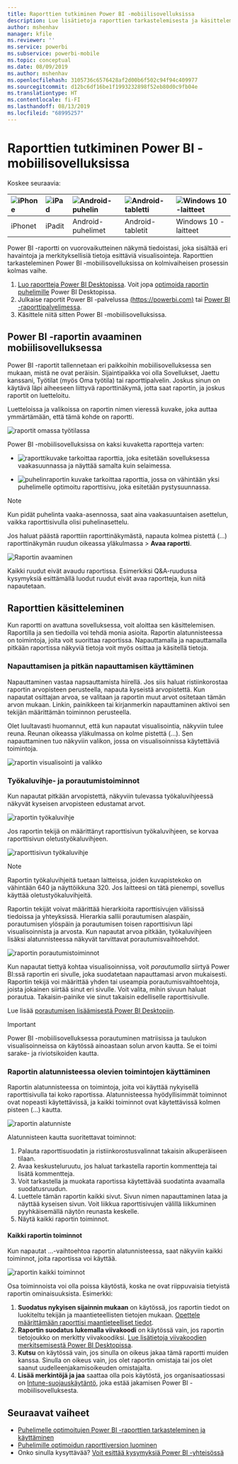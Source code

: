 ```yaml
---
title: Raporttien tutkiminen Power BI -mobiilisovelluksissa
description: Lue lisätietoja raporttien tarkastelemisesta ja käsittelemisestä Power BI -mobiilisovelluksissa puhelimella tai tabletilla. Voit luoda raportteja Power BI -palvelussa tai Power BI Desktopissa ja käsitellä niitä sitten mobiilisovelluksissa.
author: mshenhav
manager: kfile
ms.reviewer: ''
ms.service: powerbi
ms.subservice: powerbi-mobile
ms.topic: conceptual
ms.date: 08/09/2019
ms.author: mshenhav
ms.openlocfilehash: 3105736c6576428af2d00b6f502c94f94c409977
ms.sourcegitcommit: d12bc6df16be1f1993232898f52eb80d0c9fb04e
ms.translationtype: HT
ms.contentlocale: fi-FI
ms.lasthandoff: 08/13/2019
ms.locfileid: "68995257"
---
```

# <a name="explore-reports-in-the-power-bi-mobile-apps"></a>Raporttien tutkiminen Power BI -mobiilisovelluksissa
Koskee seuraavia:

| ![iPhone](././media/mobile-reports-in-the-mobile-apps/ios-logo-40-px.png) | ![iPad](././media/mobile-reports-in-the-mobile-apps/ios-logo-40-px.png) | ![Android-puhelin](././media/mobile-reports-in-the-mobile-apps/android-logo-40-px.png) | ![Android-tabletti](././media/mobile-reports-in-the-mobile-apps/android-logo-40-px.png) | ![Windows 10 -laitteet](./media/mobile-reports-in-the-mobile-apps/win-10-logo-40-px.png) |
|:--- |:--- |:--- |:--- |:--- |
| iPhonet |iPadit |Android-puhelimet |Android-tabletit |Windows 10 -laitteet |

Power BI -raportti on vuorovaikutteinen näkymä tiedoistasi, joka sisältää eri havaintoja ja merkityksellisiä tietoja esittäviä visualisointeja. Raporttien tarkasteleminen Power BI -mobiilisovelluksissa on kolmivaiheisen prosessin kolmas vaihe.

1. [Luo raportteja Power BI Desktopissa](../../desktop-report-view.md). Voit jopa [optimoida raportin puhelimille](mobile-apps-view-phone-report.md) Power BI Desktopissa. 
2. Julkaise raportit Power BI -palvelussa [(https://powerbi.com)](https://powerbi.com) tai [Power BI -raporttipalvelimessa](../../report-server/get-started.md).  
3. Käsittele niitä sitten Power BI -mobiilisovelluksissa.

## <a name="open-a-power-bi-report-in-the-mobile-app"></a>Power BI -raportin avaaminen mobiilisovelluksessa
Power BI -raportit tallennetaan eri paikkoihin mobiilisovelluksessa sen mukaan, mistä ne ovat peräisin. Sijaintipaikka voi olla Sovellukset, Jaettu kanssani, Työtilat (myös Oma työtila) tai raporttipalvelin. Joskus sinun on käytävä läpi aiheeseen liittyvä raporttinäkymä, jotta saat raportin, ja joskus raportit on luetteloitu.

Luetteloissa ja valikoissa on raportin nimen vieressä kuvake, joka auttaa ymmärtämään, että tämä kohde on raportti. 

![raportit omassa työtilassa](./media/mobile-reports-in-the-mobile-apps/reports-my-workspace.png) 

Power BI -mobiilisovelluksissa on kaksi kuvaketta raportteja varten:

* ![raporttikuvake](./media/mobile-reports-in-the-mobile-apps/report-default-icon.png) tarkoittaa raporttia, joka esitetään sovelluksessa vaakasuunnassa ja näyttää samalta kuin selaimessa.

* ![puhelinraportin kuvake](./media/mobile-reports-in-the-mobile-apps/report-phone-icon.png) tarkoittaa raporttia, jossa on vähintään yksi puhelimelle optimoitu raporttisivu, joka esitetään pystysuunnassa. 

> [!NOTE]
> Kun pidät puhelinta vaaka-asennossa, saat aina vaakasuuntaisen asettelun, vaikka raporttisivulla olisi puhelinasettelu. 

Jos haluat päästä raporttiin raporttinäkymästä, napauta kolmea pistettä (...) raporttinäkymän ruudun oikeassa yläkulmassa > **Avaa raportti**.
  
  ![Raportin avaaminen](./media/mobile-reports-in-the-mobile-apps/power-bi-android-open-report-tile.png)
  
  Kaikki ruudut eivät avaudu raportissa. Esimerkiksi Q&A-ruudussa kysymyksiä esittämällä luodut ruudut eivät avaa raportteja, kun niitä napautetaan. 
  
## <a name="interacting-with-reports"></a>Raporttien käsitteleminen
Kun raportti on avattuna sovelluksessa, voit aloittaa sen käsittelemisen. Raportilla ja sen tiedoilla voi tehdä monia asioita. Raportin alatunnisteessa on toimintoja, joita voit suorittaa raportissa. Napauttamalla ja napauttamalla pitkään raportissa näkyviä tietoja voit myös osittaa ja käsitellä tietoja.

### <a name="using-tap-and-long-tap"></a>Napauttamisen ja pitkän napauttamisen käyttäminen
Napauttaminen vastaa napsauttamista hiirellä. Jos siis haluat ristiinkorostaa raportin arvopisteen perusteella, napauta kyseistä arvopistettä.
Kun napautat osittajan arvoa, se valitaan ja raportin muut arvot ositetaan tämän arvon mukaan. Linkin, painikkeen tai kirjanmerkin napauttaminen aktivoi sen tekijän määrittämän toiminnon perusteella.

Olet luultavasti huomannut, että kun napautat visualisointia, näkyviin tulee reuna. Reunan oikeassa yläkulmassa on kolme pistettä (...). Sen napauttaminen tuo näkyviin valikon, jossa on visualisoinnissa käytettäviä toimintoja.

![raportin visualisointi ja valikko](./media/mobile-reports-in-the-mobile-apps/report-visual-menu.png)

### <a name="tooltip-and-drill-actions"></a>Työkaluvihje- ja porautumistoiminnot

Kun napautat pitkään arvopistettä, näkyviin tulevassa työkaluvihjeessä näkyvät kyseisen arvopisteen edustamat arvot. 

![raportin työkaluvihje](./media/mobile-reports-in-the-mobile-apps/report-tooltip.png)

Jos raportin tekijä on määrittänyt raporttisivun työkaluvihjeen, se korvaa raporttisivun oletustyökaluvihjeen.

![raporttisivun työkaluvihje](./media/mobile-reports-in-the-mobile-apps/report-page-tooltip.png)

> [!NOTE]
> Raportin työkaluvihjeitä tuetaan laitteissa, joiden kuvapistekoko on vähintään 640 ja näyttöikkuna 320. Jos laitteesi on tätä pienempi, sovellus käyttää oletustyökaluvihjeitä.

Raportin tekijät voivat määrittää hierarkioita raporttisivujen välisissä tiedoissa ja yhteyksissä. Hierarkia sallii porautumisen alaspäin, porautumisen ylöspäin ja porautumisen toisen raporttisivun läpi visualisoinnista ja arvosta. Kun napautat arvoa pitkään, työkaluvihjeen lisäksi alatunnisteessa näkyvät tarvittavat porautumisvaihtoehdot. 

![raportin porautumistoiminnot](./media/mobile-reports-in-the-mobile-apps/report-drill-actions.png)

Kun napautat tiettyä kohtaa visualisoinnissa, voit *porautumalla* siirtyä Power BI:ssä raportin eri sivulle, joka suodatetaan napauttamasi arvon mukaisesti. Raportin tekijä voi määrittää yhden tai useampia porautumisvaihtoehtoja, joista jokainen siirtää sinut eri sivulle. Voit valita, mihin sivuun haluat porautua. Takaisin-painike vie sinut takaisin edelliselle raporttisivulle.

Lue lisää [porautumisen lisäämisestä Power BI Desktopiin](../../desktop-drillthrough.md).
   
   > [!IMPORTANT]
   > Power BI -mobiilisovelluksessa porautuminen matriisissa ja taulukon visualisoinneissa on käytössä ainoastaan solun arvon kautta. Se ei toimi sarake- ja riviotsikoiden kautta.
   
   
   
### <a name="using-the-actions-in-the-report-footer"></a>Raportin alatunnisteessa olevien toimintojen käyttäminen
Raportin alatunnisteessa on toimintoja, joita voi käyttää nykyisellä raporttisivulla tai koko raportissa. Alatunnisteessa hyödyllisimmät toiminnot ovat nopeasti käytettävissä, ja kaikki toiminnot ovat käytettävissä kolmen pisteen (...) kautta.

![raportin alatunniste](./media/mobile-reports-in-the-mobile-apps/report-footer.png)

Alatunnisteen kautta suoritettavat toiminnot:
1) Palauta raporttisuodatin ja ristiinkorostusvalinnat takaisin alkuperäiseen tilaan.
2) Avaa keskusteluruutu, jos haluat tarkastella raportin kommentteja tai lisätä kommentteja.
3) Voit tarkastella ja muokata raportissa käytettävää suodatinta avaamalla suodatusruudun.
4) Luettele tämän raportin kaikki sivut. Sivun nimen napauttaminen lataa ja näyttää kyseisen sivun.
Voit liikkua raporttisivujen välillä liikkuminen pyyhkäisemällä näytön reunasta keskelle.
5) Näytä kaikki raportin toiminnot.

#### <a name="all-report-actions"></a>Kaikki raportin toiminnot
Kun napautat ...-vaihtoehtoa raportin alatunnisteessa, saat näkyviin kaikki toiminnot, joita raportissa voi käyttää. 

![raportin kaikki toiminnot](./media/mobile-reports-in-the-mobile-apps/report-all-actions.png)

Osa toiminnoista voi olla poissa käytöstä, koska ne ovat riippuvaisia tietyistä raportin ominaisuuksista.
Esimerkki:
1) **Suodatus nykyisen sijainnin mukaan** on käytössä, jos raportin tiedot on luokiteltu tekijän ja maantieteellisten tietojen mukaan. [Opettele määrittämään raporttisi maantieteelliset tiedot](https://docs.microsoft.com/power-bi/desktop-mobile-geofiltering).
2) **Raportin suodatus lukemalla viivakoodi** on käytössä vain, jos raportin tietojoukko on merkitty viivakoodiksi. [Lue lisätietoja viivakoodien merkitsemisestä Power BI Desktopissa](https://docs.microsoft.com/power-bi/desktop-mobile-barcodes). 
3) **Kutsu** on käytössä vain, jos sinulla on oikeus jakaa tämä raportti muiden kanssa. Sinulla on oikeus vain, jos olet raportin omistaja tai jos olet saanut uudelleenjakamisoikeuden omistajalta.
4) **Lisää merkintöjä ja jaa** saattaa olla pois käytöstä, jos organisaatiossasi on [Intune-suojauskäytäntö](https://docs.microsoft.com/intune/app-protection-policies), joka estää jakamisen Power BI -mobiilisovelluksesta. 

## <a name="next-steps"></a>Seuraavat vaiheet
* [Puhelimelle optimoitujen Power BI -raporttien tarkasteleminen ja käyttäminen](mobile-apps-view-phone-report.md)
* [Puhelimille optimoidun raporttiversion luominen](../../desktop-create-phone-report.md)
* Onko sinulla kysyttävää? [Voit esittää kysymyksiä Power BI -yhteisössä](http://community.powerbi.com/)

